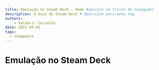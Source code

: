 ```yaml
---
title: Emulação no Steam Deck - Home #aparece no titulo do navegador
description: O Guia do Steam Deck # descrição para meta tag
authors:
    - Valdecir Carvalho
date: 2023-04-01
tags:
  - steamdeck
---
```


# Emulação no Steam Deck

